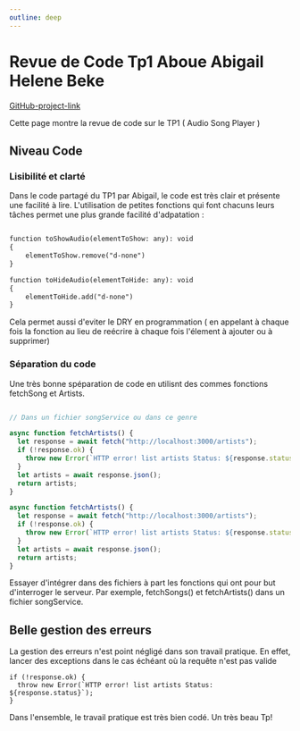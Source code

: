 ```yaml
---
outline: deep
---
```


# Revue de Code Tp1 Aboue Abigail Helene Beke


[GitHub-project-link](https://github.com/abihelene2/TP1_Audio_AbigailBeke.git)


Cette page montre la revue de code sur le TP1 ( Audio Song Player )

## Niveau Code
### Lisibilité et clarté

Dans le code partagé du TP1 par Abigail, le code est très clair et présente une facilité à lire. 
L'utilisation de petites fonctions qui font chacuns leurs tâches permet une plus grande facilité d'adpatation :

```md

function toShowAudio(elementToShow: any): void 
{
    elementToShow.remove("d-none")
}

function toHideAudio(elementToHide: any): void 
{
    elementToHide.add("d-none")
}
```
Cela permet aussi d'eviter le DRY en programmation 
( en appelant à chaque fois la fonction au lieu de reécrire à chaque fois l'élement à ajouter ou à supprimer)

### Séparation du code

Une très bonne spéparation de code en utilisnt des commes fonctions fetchSong et Artists. 


```songService.ts

// Dans un fichier songService ou dans ce genre

async function fetchArtists() {
  let response = await fetch("http://localhost:3000/artists");
  if (!response.ok) {
    throw new Error(`HTTP error! list artists Status: ${response.status}`);
  }
  let artists = await response.json();
  return artists;
}

async function fetchArtists() {
  let response = await fetch("http://localhost:3000/artists");
  if (!response.ok) {
    throw new Error(`HTTP error! list artists Status: ${response.status}`);
  }
  let artists = await response.json();
  return artists;
}

```

Essayer d'intégrer dans des fichiers à part les fonctions qui ont pour but d'interroger le serveur. 
Par exemple, fetchSongs() et fetchArtists() dans un fichier songService.

## Belle gestion des erreurs

La gestion des erreurs n'est point négligé dans son travail pratique. 
En effet, lancer des exceptions dans le cas échéant où la requête n'est pas valide

```
if (!response.ok) {
  throw new Error(`HTTP error! list artists Status: ${response.status}`);
}

```

Dans l'ensemble, le travail pratique est très bien codé. Un très beau Tp!
